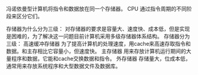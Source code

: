 冯诺依曼型计算机将指令和数据放在同一个存储器。
CPU 通过指令周期的不同阶段来区分它们。

存储器为什么分为三级：
    对存储器的要求是容量大、速度快、成本低，但是实现是困难的，为了解决这一问题目前计算机采用多级存储器体系结构。
存储器分为三级：
    高速缓冲存储器 为了提高计算机的处理速度，用cache来高速存取指令和数据。和主存相比它容量小，但速度快。
    主存储器 用来存放计算机运行期间的大量程序和数据，它能和cache交换数据和指令。
    外存储器 存储量大，位成本低，通常用来存放系统程序和大型数据文件及数据库。

